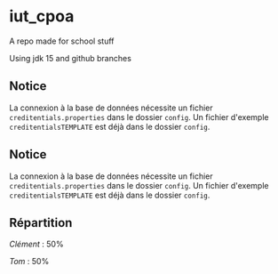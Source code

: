 # iut_cpoa
A repo made for school stuff

Using jdk 15 and github branches

## Notice

La connexion à la base de données nécessite un fichier `creditentials.properties` dans le dossier `config`. Un fichier d'exemple `creditentialsTEMPLATE` est déjà dans le dossier `config`.

## Notice

La connexion à la base de données nécessite un fichier `creditentials.properties` dans le dossier `config`. Un fichier d'exemple `creditentialsTEMPLATE` est déjà dans le dossier `config`.

## Répartition

_Clément_ : 50%

_Tom_ : 50%
